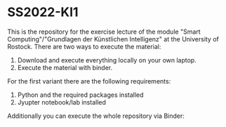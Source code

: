 # SS2022-KI1
This is the repository for the exercise lecture of the module "Smart Computing"/"Grundlagen der Künstlichen Intelligenz" at the University of Rostock. 
There are two ways to execute the material:
1. Download and execute everything locally on your own laptop.
2. Execute the material with binder. 

For the first variant there are the following requirements:
1. Python and the required packages installed
2. Jyupter notebook/lab installed

Additionally you can execute the whole repository via Binder: 
